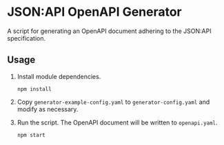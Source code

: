 # JSON:API OpenAPI Generator

A script for generating an OpenAPI document adhering to the JSON:API specification.

## Usage

1.  Install module dependencies.

    ```shell
    npm install
    ```

2.  Copy `generator-example-config.yaml` to `generator-config.yaml` and modify as necessary.

3.  Run the script. The OpenAPI document will be written to `openapi.yaml`.

    ```shell
    npm start
    ```
